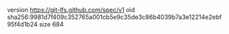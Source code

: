 version https://git-lfs.github.com/spec/v1
oid sha256:9981d7f409c352765a001cb5e9c35de3c86b4039b7a3e12214e2ebf95f4d1b24
size 684
